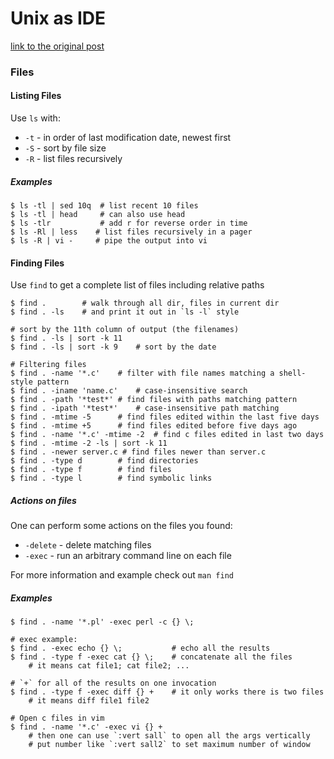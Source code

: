 # Unix as IDE

[link to the original post](https://sanctum.geek.nz/arabesque/unix-as-ide-introduction/)

### Files

#### Listing Files

Use `ls` with:

* `-t` - in order of last modification date, newest first
* `-S` - sort by file size
* `-R` - list files recursively


##### Examples

    $ ls -tl | sed 10q  # list recent 10 files
    $ ls -tl | head     # can also use head
    $ ls -tlr           # add r for reverse order in time
    $ ls -Rl | less    # list files recursively in a pager
    $ ls -R | vi -     # pipe the output into vi


#### Finding Files

Use `find` to get a complete list of files including relative paths

    $ find .        # walk through all dir, files in current dir
    $ find . -ls    # and print it out in `ls -l` style

    # sort by the 11th column of output (the filenames)
    $ find . -ls | sort -k 11
    $ find . -ls | sort -k 9    # sort by the date

    # Filtering files
    $ find . -name '*.c'    # filter with file names matching a shell-style pattern
    $ find . -iname 'name.c'    # case-insensitive search
    $ find . -path '*test*' # find files with paths matching pattern
    $ find . -ipath '*test*'    # case-insensitive path matching
    $ find . -mtime -5      # find files edited within the last five days
    $ find . -mtime +5      # find files edited before five days ago
    $ find . -name '*.c' -mtime -2  # find c files edited in last two days
    $ find . -mtime -2 -ls | sort -k 11
    $ find . -newer server.c # find files newer than server.c
    $ find . -type d        # find directories
    $ find . -type f        # find files
    $ find . -type l        # find symbolic links


##### Actions on files

One can perform some actions on the files you found:

* `-delete` - delete matching files
* `-exec` - run an arbitrary command line on each file

For more information and example check out `man find`

##### Examples

    $ find . -name '*.pl' -exec perl -c {} \;

    # exec example:
    $ find . -exec echo {} \;           # echo all the results
    $ find . -type f -exec cat {} \;    # concatenate all the files 
        # it means cat file1; cat file2; ...

    # `+` for all of the results on one invocation
    $ find . -type f -exec diff {} +    # it only works there is two files
        # it means diff file1 file2

    # Open c files in vim
    $ find . -name '*.c' -exec vi {} +
        # then one can use `:vert sall` to open all the args vertically
        # put number like `:vert sall2` to set maximum number of window
    
